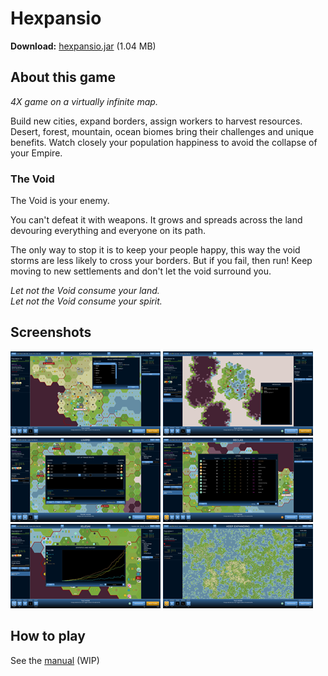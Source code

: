 
# Hexpansio

**Download:** [hexpansio.jar](https://github.com/ashurrafiev/Hexpansio/releases/download/B.1.1/hexpansio.jar) (1.04 MB)

## About this game

_4X game on a virtually infinite map._

Build new cities, expand borders, assign workers to harvest resources.
Desert, forest, mountain, ocean biomes bring their challenges and unique benefits.
Watch closely your population happiness to avoid the collapse of your Empire.

### The Void

The Void is your enemy.

You can't defeat it with weapons. It grows and spreads across the land devouring everything and everyone on its path.

The only way to stop it is to keep your people happy, this way the void storms are less likely to cross your borders.
But if you fail, then run! Keep moving to new settlements and don't let the void surround you.

_Let not the Void consume your land._  
_Let not the Void consume your spirit._

## Screenshots

[![1](screenshots/thumbs/1.png)](screenshots/1.png)
[![1](screenshots/thumbs/2.png)](screenshots/2.png)
[![1](screenshots/thumbs/3.png)](screenshots/3.png)
[![1](screenshots/thumbs/4.png)](screenshots/4.png)
[![1](screenshots/thumbs/5.png)](screenshots/5.png)
[![1](screenshots/thumbs/6.png)](screenshots/6.png)

## How to play

See the [manual](https://ashurrafiev.github.io/Hexpansio/manual) (WIP)
